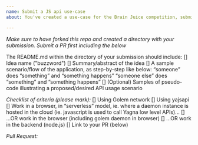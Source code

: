```yaml
---
name: Submit a JS api use-case
about: You've created a use-case for the Brain Juice competition, submit it here!

---
```


*Make sure to have forked this repo and created a directory with your submission. Submit a PR first including the below*

The README.md within the directory of your submission should include:
[] Idea name ("buzzword")
[] Summary/abstract of the idea
[] A sample scenario/flow of the application, as step-by-step like below:
“someone” does “something” and “something happens”
“someone else” does “something” and “something happens”
[] (Optional) Samples of pseudo-code illustrating a proposed/desired API usage scenario

*Checklist of criteria (please mark):*
[] Using Golem network
[] Using yajsapi
[] Work in a browser, in “serverless” model, ie. where a daemon instance is hosted in the cloud (ie. javascript is used to call Yagna low level APIs)...
[] ...OR work in the browser (including golem daemon in browser)
[] ...OR work in the backend (node.js)
[] Link to your PR (below)

*Pull Request:*
